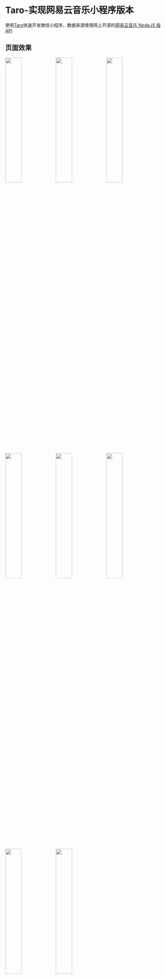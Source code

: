 # Taro-实现网易云音乐小程序版本

使用[Taro](https://nervjs.github.io/taro/docs/README.html)快速开发微信小程序，数据来源使用网上开源的[网易云音乐 NodeJS 版 API](https://binaryify.github.io/NeteaseCloudMusicApi/#/)

## 页面效果

<img src='http://hy.mendalegroup.com:81/img/wy_5.jpg' width='32%' /><img src='http://hy.mendalegroup.com:81/img/wy_2.jpg' width='32%' /><img src='http://hy.mendalegroup.com:81/img/wy_6.jpg' width='32%' />

<img src='http://hy.mendalegroup.com:81/img/wy_4.jpg' width='32%' /><img src='http://hy.mendalegroup.com:81/img/wy_3.jpg' width='32%' /><img src='http://hy.mendalegroup.com:81/img/wy_7.jpg' width='32%' />

<img src='http://hy.mendalegroup.com:81/img/wy_8.jpg' width='32%' /><img src='http://hy.mendalegroup.com:81/img/wy_1.jpg' width='32%' />

## 项目的运行

**1. 接口的运行**

```sh
# 下载源码
git clone https://github.com/Binaryify/NeteaseCloudMusicApi.git
# 切换到目录下
cd NeteaseCloudMusicApi
# 安装依赖
cnpm install
# 运行
npm start
```

**2. 项目的运行**

```sh
# 下载源码
git clone https://github.com/CalmHarbin/Taro-.git
# 切换到目录下
cd Taro-
# 安装依赖
cnpm install
# 运行
npm start
# 使用微信开发者工具打开dist目录即可(请勾上微信开发者工具的 不校验合法域名... 这一项)
```

[uni-app 版本点这里](https://github.com/CalmHarbin/uni-app-music)

欢迎 star
